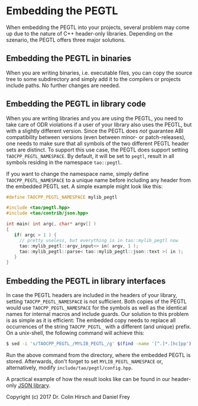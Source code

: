 # Embedding the PEGTL

When embedding the PEGTL into your projects, several problem may come up
due to the nature of C++ header-only libraries. Depending on the szenario,
the PEGTL offers three major solutions.

## Embedding the PEGTL in binaries

When you are writing binaries, i.e. executable files, you can copy the
source tree to some subdirectory and simply add it to the compilers or
projects include paths. No further changes are needed.

## Embedding the PEGTL in library code

When you are writing libraries and you are using the PEGTL, you need to
take care of ODR violations if a user of your library also uses the PEGTL,
but with a slightly different version. Since the PEGTL does *not* guarantee
ABI compatibility between versions (even between minor- or patch-releases),
one needs to make sure that all symbols of the two different PEGTL header
sets are distinct. To support this use case, the PEGTL does support setting
`TAOCPP_PEGTL_NAMESPACE`. By default, it will be set to `pegtl`, result in
all symbols residing in the namespace `tao::pegtl`.

If you want to change the namespace name, simply define `TAOCPP_PEGTL_NAMESPACE`
to a unique name before including any header from the embedded PEGTL set.
A simple example might look like this:

```c++
#define TAOCPP_PEGTL_NAMESPACE mylib_pegtl

#include <tao/pegtl.hpp>
#include <tao/contrib/json.hpp>

int main( int argc, char* argv[] )
{
   if( argc > 1 ) {
     // pretty useless, but everything is in tao::mylib_pegtl now
     tao::mylib_pegtl::argv_input<> in( argv, 1 );
     tao::mylib_pegtl::parse< tao::mylib_pegtl::json::text >( in );
   }
}

```

## Embedding the PEGTL in library interfaces

In case the PEGTL headers are included in the headers of your library,
setting `TAOCPP_PEGTL_NAMESPACE` is not sufficient. Both copies of the PEGTL
would use `TAOCPP_PEGTL_NAMESPACE` for the symbols as well as the identical
names for internal macros and include guards. Our solution to this problem is
as simple as it is efficient: The embedded copy needs to replace all occurrences
of the string `TAOCPP_PEGTL_` with a different (and unique) prefix. On a unix-shell,
the following command will achieve this:

```sh
$ sed -i 's/TAOCPP_PEGTL_/MYLIB_PEGTL_/g' $(find -name '[^.]*.[hc]pp')
```

Run the above command from the directory, where the embedded PEGTL is stored.
Afterwards, don't forget to set `MYLIB_PEGTL_NAMESPACE` or, alternatively,
modify `include/tao/pegtl/config.hpp`.

A practical example of how the result looks like can be found in our
header-only [JSON library](https://github.com/taocpp/json/).

Copyright (c) 2017 Dr. Colin Hirsch and Daniel Frey
